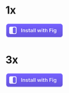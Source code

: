 # 1x

<a href="https://fig.io/plugins/other/fzf-marks_urbainvaes" target="_blank"><img src="2x.svg" style="width:158px;height:40px;"/></a>

# 3x
<a href="https://fig.io/plugins/other/fzf-marks_urbainvaes" target="_blank"><img src="3x.svg" style="width:158px;height:40px;"/></a>
